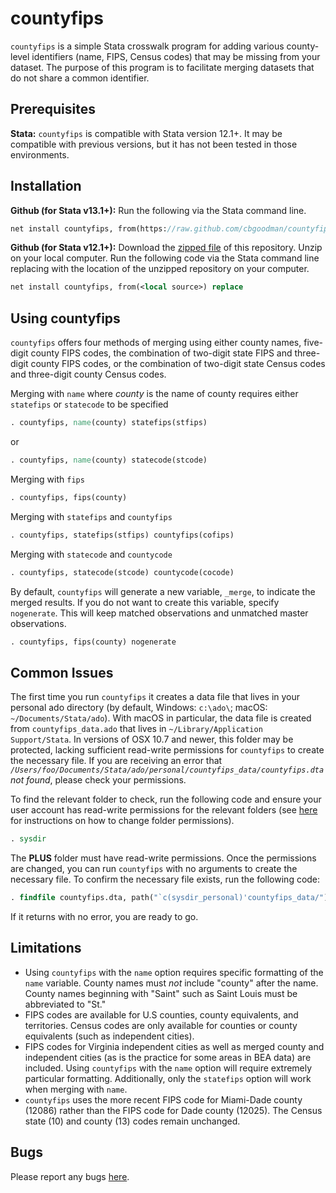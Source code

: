 # countyfips
`countyfips` is a simple Stata crosswalk program for adding various county-level identifiers (name, FIPS, Census codes) that may be missing from your dataset. The purpose of this program is to facilitate merging datasets that do not share a common identifier.

## Prerequisites

**Stata:** `countyfips` is compatible with Stata version 12.1+. It may be compatible with previous versions, but it has not been tested in those environments.

## Installation

**Github (for Stata v13.1+):** Run the following via the Stata command line.
```Stata
net install countyfips, from(https://raw.github.com/cbgoodman/countyfips/master/) replace
```

**Github (for Stata v12.1+):** Download the [zipped file](https://github.com/cbgoodman/countyfips/archive/master.zip) of this repository. Unzip on your local computer. Run the following code via the Stata command line replacing <local source> with the location of the unzipped repository on your computer.
```Stata
net install countyfips, from(<local source>) replace
```

## Using countyfips

`countyfips` offers four methods of merging using either county names, five-digit county FIPS codes, the combination of two-digit state FIPS and three-digit county FIPS codes, or the combination of two-digit state Census codes and three-digit county Census codes.

Merging with `name` where *county* is the name of county requires either `statefips` or `statecode` to be specified
```Stata
. countyfips, name(county) statefips(stfips)
```
or
```Stata
. countyfips, name(county) statecode(stcode)
```

Merging with `fips`
```Stata
. countyfips, fips(county)
```

Merging with `statefips` and `countyfips`
```Stata
. countyfips, statefips(stfips) countyfips(cofips)
```

Merging with `statecode` and `countycode`
```Stata
. countyfips, statecode(stcode) countycode(cocode)
```

By default, `countyfips` will generate a new variable, `_merge`, to indicate the merged results.  If you do not want to create this variable, specify `nogenerate`.
This will keep matched observations and unmatched master observations.
```Stata
. countyfips, fips(county) nogenerate
```

## Common Issues
The first time you run `countyfips` it creates a data file that lives in your personal ado directory (by default, Windows: `c:\ado\`; macOS: `~/Documents/Stata/ado`). With macOS in particular, the data file is created from `countyfips_data.ado` that lives in `~/Library/Application Support/Stata`. In versions of OSX 10.7 and newer, this folder may be protected, lacking sufficient read-write permissions for `countyfips` to create the necessary file. If you are receiving an error that *`/Users/foo/Documents/Stata/ado/personal/countyfips_data/countyfips.dta` not found*, please check your permissions.

To find the relevant folder to check, run the following code and ensure your user account has read-write permissions for the relevant folders (see [here](https://www.stata.com/support/faqs/mac/cannot-write-in-directory/) for instructions on how to change folder permissions).  

```Stata
. sysdir
```
The **PLUS** folder must have read-write permissions. Once the permissions are changed, you can run `countyfips` with no arguments to create the necessary file. To confirm the necessary file exists, run the following code:

```Stata
. findfile countyfips.dta, path("`c(sysdir_personal)'countyfips_data/")
```
If it returns with no error, you are ready to go.

## Limitations
* Using `countyfips` with the `name` option requires specific formatting of the `name` variable. County names must *not* include "county" after the name. County names beginning with "Saint" such as Saint Louis must be abbreviated to "St."
* FIPS codes are available for U.S counties, county equivalents, and territories. Census codes are only available for counties or county equivalents (such as independent cities).
* FIPS codes for Virginia independent cities as well as merged county and independent cities (as is the practice for some areas in BEA data) are included. Using `countyfips` with the `name` option will require extremely particular formatting. Additionally, only the `statefips` option will work when merging with `name`.
* `countyfips` uses the more recent FIPS code for Miami-Dade county (12086) rather than the FIPS code for Dade county (12025). The Census state (10) and county (13) codes remain unchanged.

## Bugs
Please report any bugs [here](https://github.com/cbgoodman/countyfips/issues).
